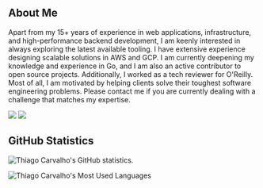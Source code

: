## About Me

Apart from my 15+ years of experience in web applications, infrastructure, and high-performance backend development, I am keenly interested in always exploring the latest available tooling. I have extensive experience designing scalable solutions in AWS and GCP. I am currently deepening my knowledge and experience in Go, and I am also an active contributor to open source projects. Additionally, I worked as a tech reviewer for O'Reilly. Most of all, I am motivated by helping clients solve their toughest software engineering problems. Please contact me if you are currently dealing with a challenge that matches my expertise.

<!-- Badges -->
<p>
  <a href="https://twitter.com/thiagonache">
    <img src="https://img.shields.io/badge/%40thiagonache-%231DA1F2?style=for-the-badge&logo=Twitter&logoColor=white"/></a>
  <a href="https://www.linkedin.com/in/thiagonache">
    <img src="https://img.shields.io/badge/LinkedIn-%230077B5?style=for-the-badge&logo=LinkedIn&logoColor=white"/></a>
</p>

## GitHub Statistics

![Thiago Carvalho's GitHub statistics.](https://github-readme-stats.vercel.app/api?username=thiagonache&show_icons=true&theme=gruvbox)

![Thiago Carvalho's Most Used Languages](https://github-readme-stats.vercel.app/api/top-langs/?username=thiagonache&layout=compact&theme=gruvbox)

<!--
**thiagonache/thiagonache** is a ✨ _special_ ✨ repository because its `README.md` (this file) appears on your GitHub profile.

Here are some ideas to get you started:

- 🔭 I’m currently working on ...
- 🌱 I’m currently learning ...
- 👯 I’m looking to collaborate on ...
- 🤔 I’m looking for help with ...
- 💬 Ask me about ...
- 📫 How to reach me: ...
- 😄 Pronouns: ...
- ⚡ Fun fact: ...
-->

